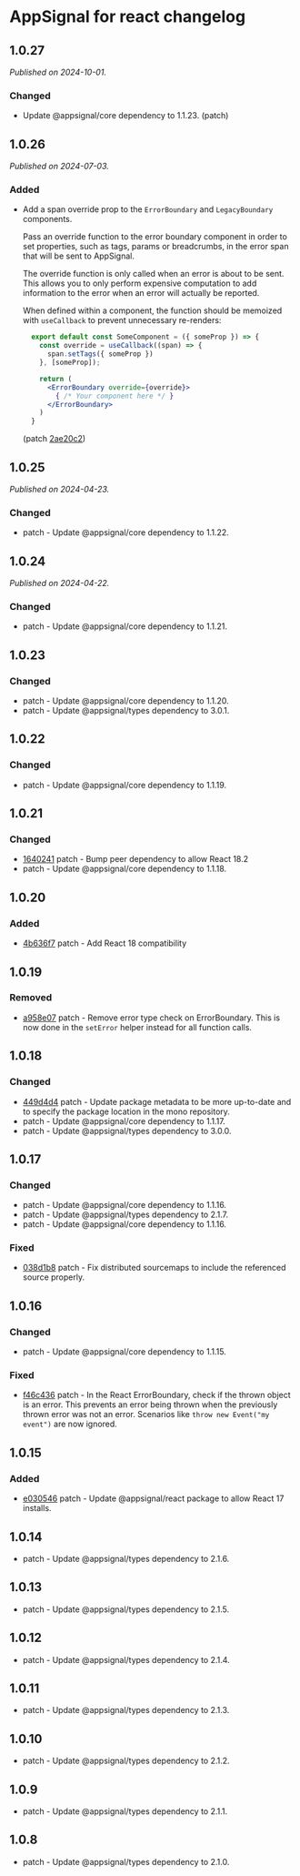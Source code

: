 # AppSignal for react changelog

## 1.0.27

_Published on 2024-10-01._

### Changed

- Update @appsignal/core dependency to 1.1.23. (patch)

## 1.0.26

_Published on 2024-07-03._

### Added

- Add a span override prop to the `ErrorBoundary` and `LegacyBoundary` components.

  Pass an override function to the error boundary component in order to set properties, such as tags, params or breadcrumbs, in the error span that will be sent to AppSignal.

  The override function is only called when an error is about to be sent. This allows you to only perform expensive computation to add information to the error when an error will actually be reported.

  When defined within a component, the function should be memoized with `useCallback` to prevent unnecessary re-renders:

  ```jsx
    export default const SomeComponent = ({ someProp }) => {
      const override = useCallback((span) => {
        span.setTags({ someProp })
      }, [someProp]);

      return (
        <ErrorBoundary override={override}>
          { /* Your component here */ }
        </ErrorBoundary>
      )
    }
  ```

  (patch [2ae20c2](https://github.com/appsignal/appsignal-javascript/commit/2ae20c279bf8ef416019f523a56ecd35edbd23bc))

## 1.0.25

_Published on 2024-04-23._

### Changed

- patch - Update @appsignal/core dependency to 1.1.22.

## 1.0.24

_Published on 2024-04-22._

### Changed

- patch - Update @appsignal/core dependency to 1.1.21.

## 1.0.23

### Changed

- patch - Update @appsignal/core dependency to 1.1.20.
- patch - Update @appsignal/types dependency to 3.0.1.

## 1.0.22

### Changed

- patch - Update @appsignal/core dependency to 1.1.19.

## 1.0.21

### Changed

- [1640241](https://github.com/appsignal/appsignal-javascript/commit/164024199a5e1d8099105eda62623ebbeeceb62a) patch - Bump peer dependency to allow React 18.2
- patch - Update @appsignal/core dependency to 1.1.18.

## 1.0.20

### Added

- [4b636f7](https://github.com/appsignal/appsignal-javascript/commit/4b636f759040fd1ae15d2305b09a442dfb566597) patch - Add React 18 compatibility

## 1.0.19

### Removed

- [a958e07](https://github.com/appsignal/appsignal-javascript/commit/a958e0752f1816f0a9643e905a5a143f8e74c9ea) patch - Remove error type check on ErrorBoundary. This is now done in the `setError` helper instead for all function calls.

## 1.0.18

### Changed

- [449d4d4](https://github.com/appsignal/appsignal-javascript/commit/449d4d40381e7e6c13076732a8b4e7f65f94d5db) patch - Update package metadata to be more up-to-date and to specify the package location in the mono repository.
- patch - Update @appsignal/core dependency to 1.1.17.
- patch - Update @appsignal/types dependency to 3.0.0.

## 1.0.17

### Changed

- patch - Update @appsignal/core dependency to 1.1.16.
- patch - Update @appsignal/types dependency to 2.1.7.
- patch - Update @appsignal/core dependency to 1.1.16.

### Fixed

- [038d1b8](https://github.com/appsignal/appsignal-javascript/commit/038d1b8beb4042b2610ee3db1c6b3bdb3c9e881f) patch - Fix distributed sourcemaps to include the referenced source properly.

## 1.0.16

### Changed

- patch - Update @appsignal/core dependency to 1.1.15.

### Fixed

- [f46c436](https://github.com/appsignal/appsignal-javascript/commit/f46c4362efd7ca8e414c3cf56c3938ecb7a5b03e) patch - In the React ErrorBoundary, check if the thrown object is an error. This prevents an error being thrown when the previously thrown error was not an error. Scenarios like `throw new Event("my event")` are now ignored.

## 1.0.15

### Added

- [e030546](https://github.com/appsignal/appsignal-javascript/commit/e0305463f9623581d26a02b8273737b9126bbe90) patch - Update @appsignal/react package to allow React 17 installs.

## 1.0.14

- patch - Update @appsignal/types dependency to 2.1.6.

## 1.0.13

- patch - Update @appsignal/types dependency to 2.1.5.

## 1.0.12

- patch - Update @appsignal/types dependency to 2.1.4.

## 1.0.11

- patch - Update @appsignal/types dependency to 2.1.3.

## 1.0.10

- patch - Update @appsignal/types dependency to 2.1.2.

## 1.0.9

- patch - Update @appsignal/types dependency to 2.1.1.

## 1.0.8

- patch - Update @appsignal/types dependency to 2.1.0.
